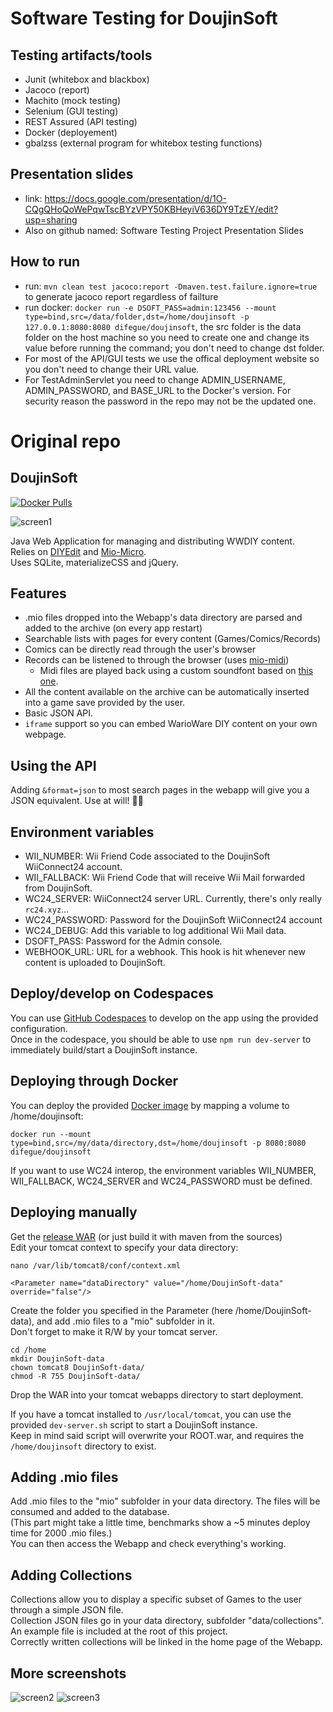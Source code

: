 
# Software Testing for DoujinSoft
## Testing artifacts/tools
* Junit (whitebox and blackbox)
* Jacoco (report)
* Machito (mock testing)
* Selenium (GUI testing)
* REST Assured (API testing)
* Docker (deployement)
* gbalzss (external program for whitebox testing functions)

## Presentation slides
* link: https://docs.google.com/presentation/d/1O-CQgQHoQoWePqwTscBYzVPY50KBHeyiV636DY9TzEY/edit?usp=sharing
* Also on github named: Software Testing Project Presentation Slides
  
## How to run
* run:  `mvn clean test jacoco:report -Dmaven.test.failure.ignore=true` to generate jacoco report regardless of failture
* run docker: `docker run -e DSOFT_PASS=admin:123456 --mount type=bind,src=/data/folder,dst=/home/doujinsoft -p 127.0.0.1:8080:8080 difegue/doujinsoft`, the src folder is the data folder on the host machine so you need to create one and change its value before running the command; you don't need to change dst folder.
* For most of the API/GUI tests we use the offical deployment website so you don't need to change their URL value.
* For TestAdminServlet you need to change ADMIN_USERNAME, ADMIN_PASSWORD, and BASE_URL to the Docker's version. For security reason the password in the repo may not be the updated one.
  
# Original repo
## DoujinSoft

[![Docker Pulls](https://img.shields.io/docker/pulls/difegue/doujinsoft.svg)](https://hub.docker.com/r/difegue/doujinsoft/)

![screen1](https://cloud.githubusercontent.com/assets/8237712/26278790/4ffd633a-3da3-11e7-865f-015cab5fef5e.png)

Java Web Application for managing and distributing WWDIY content.  
Relies on [DIYEdit](https://github.com/xperia64/DIYEdit) and [Mio-Micro](https://github.com/yeahross0/Mio-Micro).  
Uses SQLite, materializeCSS and jQuery.  

## Features  

* .mio files dropped into the Webapp's data directory are parsed and added to the archive (on every app restart)
* Searchable lists with pages for every content (Games/Comics/Records)
* Comics can be directly read through the user's browser
* Records can be listened to through the browser (uses [mio-midi](https://www.npmjs.com/package/mio-midi))  
  - Midi files are played back using a custom soundfont based on [this one](https://musical-artifacts.com/artifacts/490).  
* All the content available on the archive can be automatically inserted into a game save provided by the user.
* Basic JSON API.
* `iframe` support so you can embed WarioWare DIY content on your own webpage.  

## Using the API

Adding `&format=json` to most search pages in the webapp will give you a JSON equivalent. Use at will! 🙋‍♂️  

## Environment variables

* WII_NUMBER: Wii Friend Code associated to the DoujinSoft WiiConnect24 account.
* WII_FALLBACK: Wii Friend Code that will receive Wii Mail forwarded from DoujinSoft.
* WC24_SERVER: WiiConnect24 server URL. Currently, there's only really `rc24.xyz`...
* WC24_PASSWORD: Password for the DoujinSoft WiiConnect24 account
* WC24_DEBUG: Add this variable to log additional Wii Mail data.  
* DSOFT_PASS: Password for the Admin console.
* WEBHOOK_URL: URL for a webhook. This hook is hit whenever new content is uploaded to DoujinSoft.

## Deploy/develop on Codespaces

You can use [GitHub Codespaces](https://github.com/Difegue/DoujinSoft/codespaces) to develop on the app using the provided configuration.  
Once in the codespace, you should be able to use `npm run dev-server` to immediately build/start a DoujinSoft instance.

## Deploying through Docker

You can deploy the provided [Docker image](https://hub.docker.com/r/difegue/doujinsoft) by mapping a volume to /home/doujinsoft:
```
docker run --mount type=bind,src=/my/data/directory,dst=/home/doujinsoft -p 8080:8080 difegue/doujinsoft
```  

If you want to use WC24 interop, the environment variables WII_NUMBER, WII_FALLBACK, WC24_SERVER and WC24_PASSWORD must be defined.  

## Deploying manually

Get the [release WAR](https://github.com/Difegue/DoujinSoft/releases) (or just build it with maven from the sources)  
Edit your tomcat context to specify your data directory:  
```
nano /var/lib/tomcat8/conf/context.xml

<Parameter name="dataDirectory" value="/home/DoujinSoft-data" override="false"/>
```   
Create the folder you specified in the Parameter (here /home/DoujinSoft-data), and add .mio files to a "mio" subfolder in it.  
Don't forget to make it R/W by your tomcat server.  
```
cd /home
mkdir DoujinSoft-data
chown tomcat8 DoujinSoft-data/
chmod -R 755 DoujinSoft-data/
```
Drop the WAR into your tomcat webapps directory to start deployment. 

If you have a tomcat installed to `/usr/local/tomcat`, you can use the provided `dev-server.sh` script to start a DoujinSoft instance.  
Keep in mind said script will overwrite your ROOT.war, and requires the `/home/doujinsoft` directory to exist.  

## Adding .mio files

Add .mio files to the "mio" subfolder in your data directory.
The files will be consumed and added to the database.  
(This part might take a little time, benchmarks show a ~5 minutes deploy time for 2000 .mio files.)  
You can then access the Webapp and check everything's working.

## Adding Collections

Collections allow you to display a specific subset of Games to the user through a simple JSON file.  
Collection JSON files go in your data directory, subfolder "data/collections". An example file is included at the root of this project.  
Correctly written collections will be linked in the home page of the Webapp.

## More screenshots
![screen2](https://cloud.githubusercontent.com/assets/8237712/26278791/4fff292c-3da3-11e7-96be-575c8c96ab0b.png)
![screen3](https://cloud.githubusercontent.com/assets/8237712/26278792/50025d7c-3da3-11e7-947d-d87debba05c9.png)
